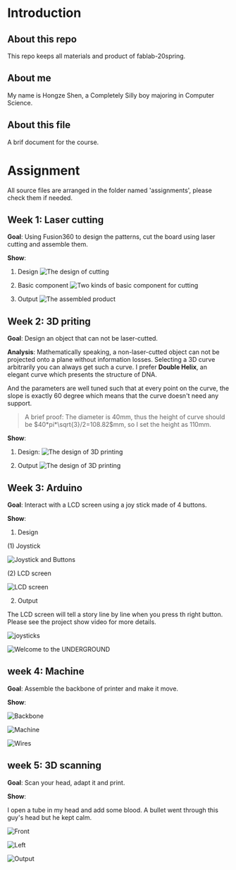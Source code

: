 # Introduction

## About this repo
This repo keeps all materials and product of fablab-20spring.

## About me
My name is Hongze Shen, a Completely Silly boy majoring in Computer Science.

## About this file
A brif document for the course.

# Assignment
All source files are arranged in the folder named 'assignments', please check them if needed.

## Week 1: Laser cutting

**Goal**: Using Fusion360 to design the patterns, cut the board using laser cutting and assemble them.

**Show**: 

1. Design
  ![The design of cutting](./img/week1_cutting_src.png)

2. Basic component
  ![Two kinds of basic component for cutting](./img/week1_cutting_output1.jpg)

3. Output
   ![The assembled product](./img/week1_cutting_output2.jpg)


## Week 2: 3D priting

**Goal**: Design an object that can not be laser-cutted.

**Analysis**: Mathematically speaking, a non-laser-cutted object  can not be projected onto a plane without information losses. Selecting a 3D curve arbitrarily you can always get such a curve. I prefer **Double Helix**, an elegant curve which presents the structure of DNA.

And the parameters are well tuned such that at every point on the curve, the slope is exactly 60 degree which means that the curve doesn't need any support.

> A brief proof: The diameter is 40mm, thus the height of curve should be $40*pi*\sqrt{3}/2=108.82$mm, so I set the height as 110mm.

**Show**:
1. Design:
  ![The design of 3D printing](./img/week2_3dprinting_src.png)

2. Output
  ![The design of 3D printing](./img/week2_3dprinting_output.jpg)

## Week 3: Arduino

**Goal**: Interact with a LCD screen using a joy stick made of 4 buttons.

**Show**:

1. Design

(1) Joystick

![Joystick and Buttons](./img/week3_joystick.jpg)

(2) LCD screen

![LCD screen](./img/week3_LCD.jpg)

2. Output

The LCD screen will tell a story line by line when you press th right button. Please see the project show video for more details.

![joysticks](./img/week3_output.png)

![Welcome to the UNDERGROUND](./img/week3_play.jpg)


## week 4: Machine

**Goal**: Assemble the backbone of printer and make it move.

**Show**:

![Backbone](./img/week4_output1.jpg) 

![Machine](./img/week4_output2.jpg)

![Wires](./img/week4_output3.jpg)

## week 5: 3D scanning

**Goal**: Scan your head, adapt it and print.

**Show**:

I open a tube in my head and add some blood. A bullet went through this guy's head but he kept calm.


![Front](./img/week5_1.jpg)

![Left](./img/week5_2.jpg) 

![Output](./img/week5_3.jpg)